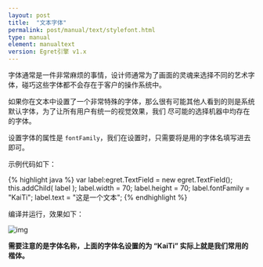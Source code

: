 ```yaml
---
layout: post
title:  "文本字体"
permalink: post/manual/text/stylefont.html
type: manual
element: manualtext
version: Egret引擎 v1.x
---
```


字体通常是一件非常麻烦的事情，设计师通常为了画面的灵魂来选择不同的艺术字体，碰巧这些字体都不会存在于客户的操作系统中。

如果你在文本中设置了一个非常特殊的字体，那么很有可能其他人看到的则是系统默认字体，为了让所有用户有统一的视觉效果，我们
尽可能的选择机器中均存在的字体。

设置字体的属性是 `fontFamily`，我们在设置时，只需要将是用的字体名填写进去即可。

示例代码如下：

{% highlight java  %}
var label:egret.TextField = new egret.TextField();
this.addChild( label );
label.width = 70;
label.height = 70;
label.fontFamily = "KaiTi";
label.text = "这是一个文本";
{% endhighlight %}

编译并运行，效果如下：

![img]({{site.baseurl}}/assets/img/textstylefont1.png)

**需要注意的是字体名称，上面的字体名设置的为 “KaiTi” 实际上就是我们常用的楷体。**